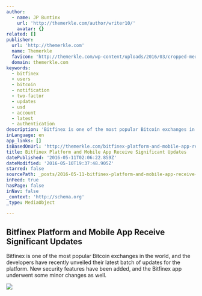 ```yaml
---
author:
  - name: JP Buntinx
    url: 'http://themerkle.com/author/writer10/'
    avatar: {}
related: []
publisher:
  url: 'http://themerkle.com'
  name: Themerkle
  favicon: 'http://themerkle.com/wp-content/uploads/2016/03/cropped-merkle-white-1-192x192.png'
  domain: themerkle.com
keywords:
  - bitfinex
  - users
  - bitcoin
  - notification
  - two-factor
  - updates
  - usd
  - account
  - latest
  - authentication
description: 'Bitfinex is one of the most popular Bitcoin exchanges in the world, and the developers have recently unveiled their latest batch of updates for the platform. New security features have been added, and the Bitfinex app underwent some minor changes as well.'
inLanguage: en
app_links: []
isBasedOnUrl: 'http://themerkle.com/bitfinex-platform-and-mobile-app-receive-significant-updates/'
title: Bitfinex Platform and Mobile App Receive Significant Updates
datePublished: '2016-05-11T02:06:22.859Z'
dateModified: '2016-05-10T19:37:48.905Z'
starred: false
sourcePath: _posts/2016-05-11-bitfinex-platform-and-mobile-app-receive-significant-updates.md
inFeed: true
hasPage: false
inNav: false
_context: 'http://schema.org'
_type: MediaObject

---
```

<article style=""><h1>Bitfinex Platform and Mobile App Receive Significant Updates</h1><p>Bitfinex is one of the most popular Bitcoin exchanges in the world, and the developers have recently unveiled their latest batch of updates for the platform. New security features have been added, and the Bitfinex app underwent some minor changes as well.</p><img src="http://themerkle.com/wp-content/uploads/2016/05/shutterstock_232738432.jpg" /></article>